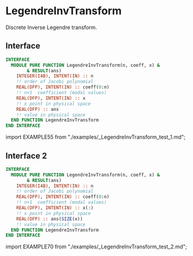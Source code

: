 # LegendreInvTransform

Discrete Inverse Legendre transform.

## Interface

<Tabs>
<TabItem value="interface" label="܀ Interface" default>

```fortran
INTERFACE
  MODULE PURE FUNCTION LegendreInvTransform(n, coeff, x) &
        & RESULT(ans)
    INTEGER(I4B), INTENT(IN) :: n
    !! order of Jacobi polynomial
    REAL(DFP), INTENT(IN) :: coeff(0:n)
    !! n+1  coefficient (modal values)
    REAL(DFP), INTENT(IN) :: x
    !! x point in physical space
    REAL(DFP) :: ans
    !! value in physical space
  END FUNCTION LegendreInvTransform
END INTERFACE
```

</TabItem>

<TabItem value="example" label="️܀ See example">

import EXAMPLE55 from "./examples/\_LegendreInvTransform_test_1.md";

<EXAMPLE55 />

</TabItem>

<TabItem value="close" label="↢ ">

</TabItem>
</Tabs>

## Interface 2

<Tabs>
<TabItem value="interface" label="܀ Interface" default>

```fortran
INTERFACE
  MODULE PURE FUNCTION LegendreInvTransform(n, coeff, x) &
        & RESULT(ans)
    INTEGER(I4B), INTENT(IN) :: n
    !! order of Jacobi polynomial
    REAL(DFP), INTENT(IN) :: coeff(0:n)
    !! n+1  coefficient (modal values)
    REAL(DFP), INTENT(IN) :: x(:)
    !! x point in physical space
    REAL(DFP) :: ans(SIZE(x))
    !! value in physical space
  END FUNCTION LegendreInvTransform
END INTERFACE
```

</TabItem>

<TabItem value="example" label="️܀ See example">

import EXAMPLE70 from "./examples/\_LegendreInvTransform_test_2.md";

<EXAMPLE70 />

</TabItem>

<TabItem value="close" label="↢ ">

</TabItem>
</Tabs>
